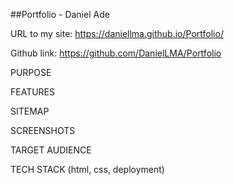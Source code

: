 ##Portfolio - Daniel Ade

URL to my site: https://daniellma.github.io/Portfolio/

Github link: https://github.com/DanielLMA/Portfolio



PURPOSE

FEATURES

SITEMAP

SCREENSHOTS

TARGET AUDIENCE

TECH STACK (html, css, deployment)
